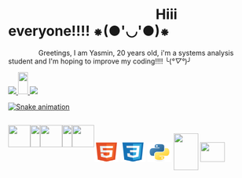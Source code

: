 # ⠀⠀⠀⠀⠀⠀⠀⠀⠀⠀                                                                ⠀  ⠀⠀⠀Hiii everyone!!!! ⁕(●'◡'●)⁕ 
⠀⠀⠀⠀⠀⠀Greetings, I am Yasmin, 20 years old, i'm a systems analysis student and I'm hoping to improve my coding!!!! ╰(*°▽°*)╯
<div>
  <a href="https://github.com/MeiN0x">
  <img height="172em" src="https://github-readme-stats.vercel.app/api?username=MeiN0x&show_icons=true&theme=dracula&include_all_commits=true&count_private=true"/>
    <img height="45" width="20" src="https://cdn.discordapp.com/attachments/865614304446119966/902940385511374858/y4.png">
  <img height="172em" src="https://github-readme-stats.vercel.app/api/top-langs/?username=MeiN0x&layout=compact&langs_count=7&theme=dracula"/>
</div>
  
![Snake animation](https://github.com/MeiN0x/MeiN0x/blob/output/github-contribution-grid-snake.svg)
  
 ##
  
  <div style="display: flex" align="center"> 
  <a href="https://www.instagram.com/mei_2b/" target="_blank"><img height="45" width="45" src="https://lun-eu.icons8.com/a/6-qWwgM2HUKcRshL0nU0rQ/oDwK4tHatU2XJBBybzxtrw/instagram.png"></a>
  <img height="45" width="20" src="https://cdn.discordapp.com/attachments/865614304446119966/902940385511374858/y4.png">
  <a href="mailto: yasmin.sg.2106@gmail.com" target="_blank"><img height="45" width="45" src="https://lun-eu.icons8.com/a/6-qWwgM2HUKcRshL0nU0rQ/lDxTs8f1hEamqddhErRdDw/mail.png" target="_blank"></a>
  <img height="45" width="20" src="https://cdn.discordapp.com/attachments/865614304446119966/902940385511374858/y4.png">
  <a href="https://t.me/meizyx" target="_blank"> <img height="45" width="45" src="https://lun-eu-assets.s3.eu-central-003.backblazeb2.com/6-qWwgM2HUKcRshL0nU0rQ/Ql456Sqg70OcCkEa0l3z3g/send-light.png"></a>
   
##  
   <div style="display: inline_block" align="center"><br>
<img align="center" height="40" width="50" src="https://raw.githubusercontent.com/devicons/devicon/master/icons/html5/html5-original.svg">
<img align="center" height="40" width="50" src="https://raw.githubusercontent.com/devicons/devicon/master/icons/css3/css3-original.svg">  
<img align="center" height="40" width="50" src="https://raw.githubusercontent.com/devicons/devicon/master/icons/python/python-original.svg">
<img align="center" height="75" width="50" src="https://cdn.jsdelivr.net/gh/devicons/devicon/icons/mysql/mysql-plain.svg">
<img align="center" height="40" width="50" src="https://cdn.jsdelivr.net/gh/devicons/devicon/icons/javascript/javascript-plain.svg">
   
</div>
